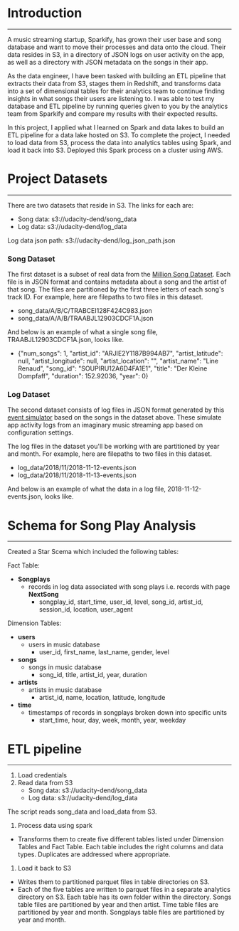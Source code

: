
# Introduction
---------------------------
A music streaming startup, Sparkify, has grown their user base and song database and want to move their processes and data onto the cloud. Their data resides in S3, in a directory of JSON logs on user activity on the app, as well as a directory with JSON metadata on the songs in their app.

As the data engineer, I have been tasked with building an ETL pipeline that extracts their data from S3, stages them in Redshift, and transforms data into a set of dimensional tables for their analytics team to continue finding insights in what songs their users are listening to. I was able to test my database and ETL pipeline by running queries given to you by the analytics team from Sparkify and compare my results with their expected results.

In this project, I applied what I learned on Spark and data lakes to build an ETL pipeline for a data lake hosted on S3. To complete the project, I needed to load data from S3, process the data into analytics tables using Spark, and load it back into S3. Deployed this Spark process on a cluster using AWS.


# Project Datasets
--------------------------------

There are two datasets that reside in S3. The links for each are:
* Song data: s3://udacity-dend/song_data
* Log data: s3://udacity-dend/log_data

Log data json path: s3://udacity-dend/log_json_path.json

### Song Dataset

The first dataset is a subset of real data from the [Million Song Dataset](http://millionsongdataset.com/). Each file is in JSON format and contains metadata about a song and the artist of that song. The files are partitioned by the first three letters of each song's track ID. For example, here are filepaths to two files in this dataset.

* song_data/A/B/C/TRABCEI128F424C983.json
* song_data/A/A/B/TRAABJL12903CDCF1A.json

And below is an example of what a single song file, TRAABJL12903CDCF1A.json, looks like.

* {"num_songs": 1, "artist_id": "ARJIE2Y1187B994AB7", "artist_latitude": null, "artist_longitude": null, "artist_location": "", "artist_name": "Line Renaud", "song_id": "SOUPIRU12A6D4FA1E1", "title": "Der Kleine Dompfaff", "duration": 152.92036, "year": 0}

### Log Dataset

The second dataset consists of log files in JSON format generated by this [event simulator](https://github.com/Interana/eventsim) based on the songs in the dataset above. These simulate app activity logs from an imaginary music streaming app based on configuration settings.

The log files in the dataset you'll be working with are partitioned by year and month. For example, here are filepaths to two files in this dataset.

* log_data/2018/11/2018-11-12-events.json
* log_data/2018/11/2018-11-13-events.json

And below is an example of what the data in a log file, 2018-11-12-events.json, looks like.

# Schema for Song Play Analysis
----------------------------------------------------

Created a Star Scema which included the following tables:

Fact Table:
- **Songplays**
    - records in log data associated with song plays i.e. records with page **NextSong**
        - songplay_id, start_time, user_id, level, song_id, artist_id, session_id, location, user_agent
        
Dimension Tables:
- **users** 
    - users in music database  
        - user_id, first_name, last_name, gender, level
- **songs** 
    - songs in music database 
        - song_id, title, artist_id, year, duration
- **artists** 
    - artists in music database 
        - artist_id, name, location, latitude, longitude
- **time** 
    - timestamps of records in songplays broken down into specific units 
        - start_time, hour, day, week, month, year, weekday


# ETL pipeline
---------------------------------------------------------------
1. Load credentials
1. Read data from S3
    * Song data: s3://udacity-dend/song_data
    * Log data: s3://udacity-dend/log_data
    
The script reads song_data and load_data from S3.

1. Process data using spark 
* Transforms them to create five different tables listed under Dimension Tables and Fact Table. Each table includes the right columns and data types. Duplicates are addressed where appropriate.

1. Load it back to S3
* Writes them to partitioned parquet files in table directories on S3.
* Each of the five tables are written to parquet files in a separate analytics directory on S3. Each table has its own folder within the directory. Songs table files are partitioned by year and then artist. Time table files are partitioned by year and month. Songplays table files are partitioned by year and month.
